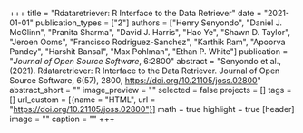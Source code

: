 +++
title = "Rdataretriever: R Interface to the Data Retriever"
date = "2021-01-01"
publication_types = ["2"]
authors = ["Henry Senyondo", "Daniel J. McGlinn", "Pranita Sharma", "David J. Harris", "Hao Ye", "Shawn D. Taylor", "Jeroen Ooms", "Francisco Rodriguez-Sanchez", "Karthik Ram", "Apoorva Pandey", "Harshit Bansal", "Max Pohlman", "Ethan P. White"]
publication = "_Journal of Open Source Software_, 6:2800"
abstract = "Senyondo et al., (2021). Rdataretriever: R Interface to the Data Retriever. Journal of Open Source Software, 6(57), 2800, https://doi.org/10.21105/joss.02800"
abstract_short = ""
image_preview = ""
selected = false
projects = []
tags = []
url_custom = [{name = "HTML", url = "https://doi.org/10.21105/joss.02800"}]
math = true
highlight = true
[header]
image = ""
caption = ""
+++
